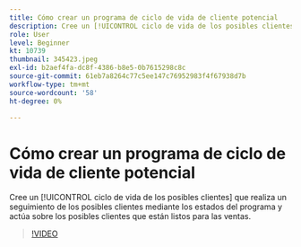 ```yaml
---
title: Cómo crear un programa de ciclo de vida de cliente potencial
description: Cree un [!UICONTROL ciclo de vida de los posibles clientes] que realiza un seguimiento de los posibles clientes mediante los estados del programa y actúa sobre los posibles clientes que están listos para las ventas.
role: User
level: Beginner
kt: 10739
thumbnail: 345423.jpeg
exl-id: b2aef4fa-dc8f-4386-b8e5-0b7615298c8c
source-git-commit: 61eb7a8264c77c5ee147c76952983f4f67938d7b
workflow-type: tm+mt
source-wordcount: '58'
ht-degree: 0%

---
```


# Cómo crear un programa de ciclo de vida de cliente potencial

Cree un [!UICONTROL ciclo de vida de los posibles clientes] que realiza un seguimiento de los posibles clientes mediante los estados del programa y actúa sobre los posibles clientes que están listos para las ventas.

>[!VIDEO](https://video.tv.adobe.com/v/345423/?quality=12&learn=on)
